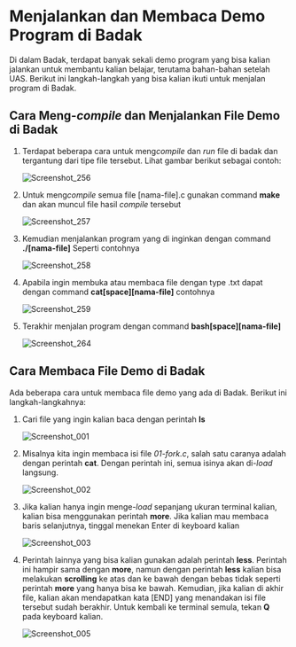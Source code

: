 # Menjalankan dan Membaca Demo Program di Badak
Di dalam Badak, terdapat banyak sekali demo program yang bisa kalian jalankan untuk membantu kalian belajar, terutama bahan-bahan setelah UAS. Berikut ini langkah-langkah yang bisa kalian ikuti untuk menjalan program di Badak.

## Cara Meng-*compile* dan Menjalankan File Demo di Badak

1. Terdapat beberapa cara untuk meng*compile* dan *run* file di badak dan tergantung dari tipe file tersebut.
    Lihat gambar berikut sebagai contoh:
    
    ![Screenshot_256](https://user-images.githubusercontent.com/51958728/60413637-d2604100-9bff-11e9-9a3d-83b5f75058a7.png)

2. Untuk meng*compile* semua file [nama-file].c gunakan command **make** dan akan muncul file hasil *compile* tersebut

    ![Screenshot_257](https://user-images.githubusercontent.com/51958728/60413800-5fa39580-9c00-11e9-90dd-6cb0c79a0ef5.png)

3. Kemudian menjalankan program yang di inginkan dengan command **./[nama-file]** Seperti contohnya

    ![Screenshot_258](https://user-images.githubusercontent.com/51958728/60414032-27e91d80-9c01-11e9-8f6e-c98ed163b94a.png)

4. Apabila ingin membuka atau membaca file dengan type .txt dapat dengan command **cat[space][nama-file]** contohnya

    ![Screenshot_259](https://user-images.githubusercontent.com/51958728/60414389-36840480-9c02-11e9-9b69-abcd1d1d13ed.png)

5. Terakhir menjalan program dengan command **bash[space][nama-file]**

    ![Screenshot_264](https://user-images.githubusercontent.com/51958728/60415007-1f461680-9c04-11e9-9e6a-3e1f67a4d4c9.png)
	
	
## Cara Membaca File Demo di Badak
Ada beberapa cara untuk membaca file demo yang ada di Badak. Berikut ini langkah-langkahnya:
1. Cari file yang ingin kalian baca dengan perintah **ls**
	
	![Screenshot_001](https://user-images.githubusercontent.com/51855753/61125766-e1cf6c00-a4d4-11e9-82ed-7d6f8b9c1c6a.png)

2. Misalnya kita ingin membaca isi file *01-fork.c*, salah satu caranya adalah dengan perintah **cat**. Dengan perintah ini, semua isinya akan di-*load* langsung.
	
	![Screenshot_002](https://user-images.githubusercontent.com/51855753/61126228-20b1f180-a4d6-11e9-97e6-9f507672febf.png)

3. Jika kalian hanya ingin menge-*load* sepanjang ukuran terminal kalian, kalian bisa menggunakan perintah **more**. Jika kalian mau membaca baris selanjutnya, tinggal menekan Enter di keyboard kalian
	
	![Screenshot_003](https://user-images.githubusercontent.com/51855753/61126325-5656da80-a4d6-11e9-9508-ceba50bc9e1e.png)

4. Perintah lainnya yang bisa kalian gunakan adalah perintah **less**. Perintah ini hampir sama dengan **more**, namun dengan perintah **less** kalian bisa melakukan **scrolling** ke atas dan ke bawah dengan bebas tidak seperti perintah **more** yang hanya bisa ke bawah. Kemudian, jika kalian di akhir file, kalian akan mendapatkan kata [END] yang menandakan isi file tersebut sudah berakhir. Untuk kembali ke terminal semula, tekan **Q** pada keyboard kalian. 
	
	![Screenshot_005](https://user-images.githubusercontent.com/51855753/61126579-075d7500-a4d7-11e9-9c4d-9902f5b4b95b.png)